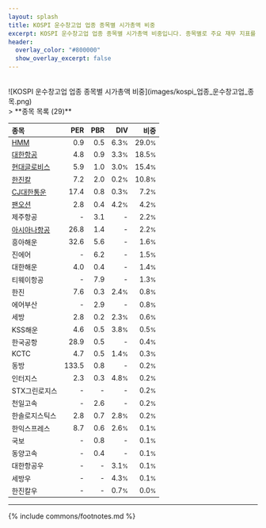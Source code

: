 ```yaml
---
layout: splash
title: KOSPI 운수창고업 업종 종목별 시가총액 비중
excerpt: KOSPI 운수창고업 업종 종목별 시가총액 비중입니다. 종목별로 주요 재무 지표를 함께 표시합니다.
header:
  overlay_color: "#800000"
  show_overlay_excerpt: false
---
```

<br>
![KOSPI 운수창고업 업종 종목별 시가총액 비중](images/kospi_업종_운수창고업_종목.png)
<br>
> **종목 목록 (29)**<a id="list"></a>

| **종목** | **PER** | **PBR** | **DIV** | **비중** |
| :------- | ------: | ------: | ------: | -------: |
| [HMM](/011200/) | 0.9 | 0.5 | 6.3<small>%</small> | 29.0<small>%</small> |
| [대한항공](/003490/) | 4.8 | 0.9 | 3.3<small>%</small> | 18.5<small>%</small> |
| [현대글로비스](/086280/) | 5.9 | 1.0 | 3.0<small>%</small> | 15.4<small>%</small> |
| [한진칼](/180640/) | 7.2 | 2.0 | 0.2<small>%</small> | 10.8<small>%</small> |
| [CJ대한통운](/000120/) | 17.4 | 0.8 | 0.3<small>%</small> | 7.2<small>%</small> |
| [팬오션](/028670/) | 2.8 | 0.4 | 4.2<small>%</small> | 4.2<small>%</small> |
| 제주항공 | - | 3.1 | - | 2.2<small>%</small> |
| [아시아나항공](/020560/) | 26.8 | 1.4 | - | 2.2<small>%</small> |
| 흥아해운 | 32.6 | 5.6 | - | 1.6<small>%</small> |
| 진에어 | - | 6.2 | - | 1.5<small>%</small> |
| 대한해운 | 4.0 | 0.4 | - | 1.4<small>%</small> |
| 티웨이항공 | - | 7.9 | - | 1.3<small>%</small> |
| 한진 | 7.6 | 0.3 | 2.4<small>%</small> | 0.8<small>%</small> |
| 에어부산 | - | 2.9 | - | 0.8<small>%</small> |
| 세방 | 2.8 | 0.2 | 2.3<small>%</small> | 0.6<small>%</small> |
| KSS해운 | 4.6 | 0.5 | 3.8<small>%</small> | 0.5<small>%</small> |
| 한국공항 | 28.9 | 0.5 | - | 0.4<small>%</small> |
| KCTC | 4.7 | 0.5 | 1.4<small>%</small> | 0.3<small>%</small> |
| 동방 | 133.5 | 0.8 | - | 0.2<small>%</small> |
| 인터지스 | 2.3 | 0.3 | 4.8<small>%</small> | 0.2<small>%</small> |
| STX그린로지스 | - | - | - | 0.2<small>%</small> |
| 천일고속 | - | 2.6 | - | 0.2<small>%</small> |
| 한솔로지스틱스 | 2.8 | 0.7 | 2.8<small>%</small> | 0.2<small>%</small> |
| 한익스프레스 | 8.7 | 0.6 | 2.6<small>%</small> | 0.1<small>%</small> |
| 국보 | - | 0.8 | - | 0.1<small>%</small> |
| 동양고속 | - | 0.4 | - | 0.1<small>%</small> |
| 대한항공우 | - | - | 3.1<small>%</small> | 0.1<small>%</small> |
| 세방우 | - | - | 4.3<small>%</small> | 0.1<small>%</small> |
| 한진칼우 | - | - | 0.7<small>%</small> | 0.0<small>%</small> |

---
{% include commons/footnotes.md %}